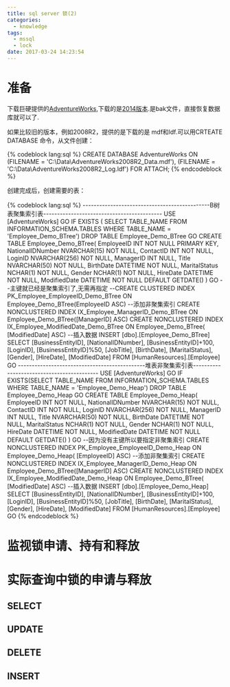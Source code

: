 ```yaml
---
title: sql server 锁(2)
categories:
  - knowledge
tags:
  - mssql
  - lock
date: 2017-03-24 14:23:54
---
```


# 准备

下载巨硬提供的[AdventureWorks](https://msftdbprodsamples.codeplex.com/),下载的是[2014版本](https://msftdbprodsamples.codeplex.com/releases/view/125550).是bak文件，直接恢复数据库就可以了.

如果比较旧的版本，例如2008R2，提供的是下载的是 mdf和ldf.可以用CRTEATE DATABASE 命令，从文件创建：

{% codeblock lang:sql %}
CREATE DATABASE AdventureWorks
ON (FILENAME = 'C:\Data\AdventureWorks2008R2_Data.mdf'), (FILENAME = 'C:\Data\AdventureWorks2008R2_Log.ldf') FOR ATTACH;
{% endcodeblock %}

创建完成后，创建需要的表：

{% codeblock lang:sql %}
----------------------------------------------B树表聚集索引表-------------------------------------------
USE [AdventureWorks]
GO
IF EXISTS ( SELECT TABLE_NAME FROM INFORMATION_SCHEMA.TABLES WHERE TABLE_NAME = 'Employee_Demo_BTree')
  DROP TABLE Employee_Demo_BTree
GO
CREATE TABLE Employee_Demo_BTree(
  EmployeeID INT NOT NULL PRIMARY KEY,
  NationalIDNumber NVARCHAR(15) NOT NULL,
  ContactID INT NOT NULL,
  LoginID NVARCHAR(256) NOT NULL,
  ManagerID INT NULL,
  Title NVARCHAR(50) NOT NULL,
  BirthDate DATETIME NOT NULL,
  MaritalStatus NCHAR(1) NOT NULL,
  Gender NCHAR(1) NOT NULL,
  HireDate DATETIME NOT NULL,
  ModifiedDate DATETIME NOT NULL DEFAULT GETDATE()
)
GO
--主键就已经是聚集索引了,无需再指定
--CREATE CLUSTERED INDEX PK_Employee_EmployeeID_Demo_BTree ON Employee_Demo_BTree(EmployeeID ASC)
--添加非聚集索引
CREATE NONCLUSTERED INDEX IX_Employee_ManagerID_Demo_BTree ON Employee_Demo_BTree([ManagerID] ASC)
CREATE NONCLUSTERED INDEX IX_Employee_ModifiedDate_Demo_BTree ON Employee_Demo_BTree( [ModifiedDate] ASC)
--插入数据
INSERT [dbo].[Employee_Demo_BTree]
  SELECT [BusinessEntityID],
    [NationalIDNumber],
    [BusinessEntityID]+100,
    [LoginID],
    [BusinessEntityID]%50,
    [JobTitle],
    [BirthDate],
    [MaritalStatus],
    [Gender],
    [HireDate],
    [ModifiedDate]
  FROM [HumanResources].[Employee]
GO
----------------------------------------------堆表非聚集索引表-------------------------------------------
USE [AdventureWorks]
GO
IF EXISTS(SELECT TABLE_NAME FROM INFORMATION_SCHEMA.TABLES WHERE TABLE_NAME = 'Employee_Demo_Heap')
  DROP TABLE Employee_Demo_Heap
GO
CREATE TABLE Employee_Demo_Heap(
  EmployeeID INT NOT NULL,
  NationalIDNumber NVARCHAR(15) NOT NULL,
  ContactID INT NOT NULL,
  LoginID NVARCHAR(256) NOT NULL,
  ManagerID INT NULL,
  Title NVARCHAR(50) NOT NULL,
  BirthDate DATETIME NOT NULL,
  MaritalStatus NCHAR(1) NOT NULL,
  Gender NCHAR(1) NOT NULL,
  HireDate DATETIME NOT NULL,
  ModifiedDate DATETIME NOT NULL DEFAULT GETDATE()
)
GO
--因为没有主键所以要指定非聚集索引
CREATE NONCLUSTERED INDEX PK_Employee_EmployeeID_Demo_Heap ON Employee_Demo_Heap( [EmployeeID] ASC)
--添加非聚集索引
CREATE NONCLUSTERED INDEX IX_Employee_ManagerID_Demo_Heap ON Employee_Demo_BTree([ManagerID] ASC)
CREATE NONCLUSTERED INDEX IX_Employee_ModifiedDate_Demo_Heap ON Employee_Demo_BTree( [ModifiedDate] ASC)
--插入数据
INSERT [dbo].[Employee_Demo_Heap]
  SELECT [BusinessEntityID],
    [NationalIDNumber],
    [BusinessEntityID]+100,
    [LoginID],
    [BusinessEntityID]%50,
    [JobTitle],
    [BirthDate],
    [MaritalStatus],
    [Gender],
    [HireDate],
    [ModifiedDate]
  FROM [HumanResources].[Employee]
GO
{% endcodeblock %}


# 监视锁申请、持有和释放

# 实际查询中锁的申请与释放

## SELECT

## UPDATE

## DELETE

## INSERT